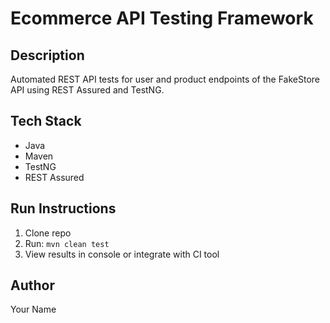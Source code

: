 # Ecommerce API Testing Framework

## Description
Automated REST API tests for user and product endpoints of the FakeStore API using REST Assured and TestNG.

## Tech Stack
- Java
- Maven
- TestNG
- REST Assured

## Run Instructions
1. Clone repo
2. Run: `mvn clean test`
3. View results in console or integrate with CI tool

## Author
Your Name